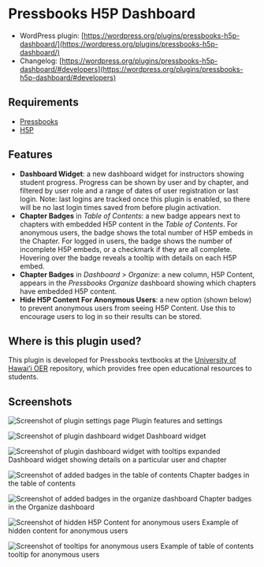 # Pressbooks H5P Dashboard

* WordPress plugin: [https://wordpress.org/plugins/pressbooks-h5p-dashboard/](https://wordpress.org/plugins/pressbooks-h5p-dashboard/)
* Changelog: [https://wordpress.org/plugins/pressbooks-h5p-dashboard/#developers](https://wordpress.org/plugins/pressbooks-h5p-dashboard/#developers)

## Requirements

* [Pressbooks](https://docs.pressbooks.org/installation/)
* [H5P](https://wordpress.org/plugins/h5p/)

## Features

* **Dashboard Widget**: a new dashboard widget for instructors showing student progress. Progress can be shown by user and by chapter, and filtered by user role and a range of dates of user registration or last login. Note: last logins are tracked once this plugin is enabled, so there will be no last login times saved from before plugin activation.
* **Chapter Badges** in *Table of Contents*: a new badge appears next to chapters with embedded H5P content in the *Table of Contents*. For anonymous users, the badge shows the total number of H5P embeds in the Chapter. For logged in users, the badge shows the number of incomplete H5P embeds, or a checkmark if they are all complete. Hovering over the badge reveals a tooltip with details on each H5P embed.
* **Chapter Badges** in *Dashboard > Organize*: a new column, H5P Content, appears in the *Pressbooks Organize* dashboard showing which chapters have embedded H5P content.
* **Hide H5P Content For Anonymous Users**: a new option (shown below) to prevent anonymous users from seeing H5P Content. Use this to encourage users to log in so their results can be stored.

## Where is this plugin used?

This plugin is developed for Pressbooks textbooks at the [University of Hawaiʻi OER](https://pressbooks.oer.hawaii.edu/) repository, which provides free open educational resources to students.

## Screenshots

![Screenshot of plugin settings page](assets/screenshot-1.png?raw=true "")
Plugin features and settings

![Screenshot of plugin dashboard widget](assets/screenshot-2.png?raw=true "")
Dashboard widget

![Screenshot of plugin dashboard widget with tooltips expanded](assets/screenshot-2.png?raw=true "")
Dashboard widget showing details on a particular user and chapter

![Screenshot of added badges in the table of contents](assets/screenshot-4.png?raw=true "")
Chapter badges in the table of contents

![Screenshot of added badges in the organize dashboard](assets/screenshot-5.png?raw=true "")
Chapter badges in the Organize dashboard

![Screenshot of hidden H5P Content for anonymous users](assets/screenshot-6.png?raw=true "")
Example of hidden content for anonymous users

![Screenshot of tooltips for anonymous users](assets/screenshot-7.png?raw=true "")
Example of table of contents tooltip for anonymous users
